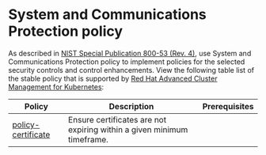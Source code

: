 # System and Communications Protection policy

As described in [NIST Special Publication 800-53 (Rev. 4)](https://nvd.nist.gov/800-53/Rev4/control/SC-1), use System and Communications Protection policy to implement policies for the selected security controls and control enhancements. 
View the following table list of the stable policy that is supported by [Red Hat Advanced Cluster Management for Kubernetes](https://access.redhat.com/documentation/en-us/red_hat_advanced_cluster_management_for_kubernetes/2.1/html/security/security#managing-certificate-policies):

Policy  | Description | Prerequisites
------- | ----------- | -------------
[policy-certificate](./policy-certificate.yaml) | Ensure certificates are not expiring within a given minimum timeframe. |
